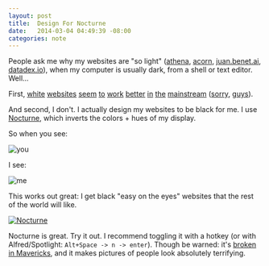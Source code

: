 ```yaml
---
layout: post
title:  Design For Nocturne
date:   2014-03-04 04:49:39 -08:00
categories: note
---
```


People ask me why my websites are "so light"
([athena](http://engine1.athena.ai), [acorn](http://acorn.athena.ai),
[juan.benet.ai](http://juan.benet.ai), [datadex.io](http://datadex.io)),
when my computer is usually dark, from a shell or text editor. Well...

First, [white](http://github.com)
[websites](http://amazon.com)
[seem](http://pinterest.com)
[to](http://wikipedia.org)
[work](http://youtube.com)
[better](http://linkedin.com)
[in](http://flickr.com)
[the](http://facebook.com)
[mainstream](http://google.com)
([sorry](http://myspace.com),
[guys](http://rapgenius.com)).

And second, I don't. I actually design my websites to be black for me.
I use [Nocturne](https://code.google.com/p/blacktree-nocturne/),
which inverts the colors + hues of my display.

So when you see:

![you](http://note.io/1kuqNRg)

I see:

![me](http://jbenet.static.s3.amazonaws.com/5adf53ab696ba30fe58496fd2cafbe8c4cc78e31/nocturne-home.png)

This works out great: I get black "easy on the eyes" websites that the
rest of the world will like.

[![Nocturne](http://jbenet.static.s3.amazonaws.com/d7b220ca45615e8454b7f5c9cc8d98bb667da392/nocturne.png)](https://code.google.com/p/blacktree-nocturne/)

Nocturne is great. Try it out. I recommend toggling it with a hotkey
(or with Alfred/Spotlight: `Alt+Space -> n -> enter`). Though be warned: it's
[broken in Mavericks](https://www.bountysource.com/issues/1430592-hue-inversion-does-not-work-on-mac-os-x-10-9-mavericks),
and it makes pictures of people look absolutely terrifying.
